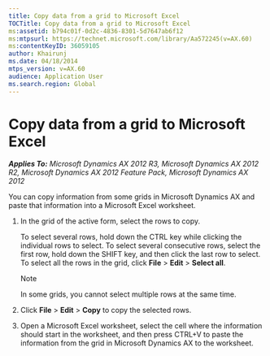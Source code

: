 ```yaml
---
title: Copy data from a grid to Microsoft Excel
TOCTitle: Copy data from a grid to Microsoft Excel
ms:assetid: b794c01f-0d2c-4836-8301-5d7647ab6f12
ms:mtpsurl: https://technet.microsoft.com/library/Aa572245(v=AX.60)
ms:contentKeyID: 36059105
author: Khairunj
ms.date: 04/18/2014
mtps_version: v=AX.60
audience: Application User
ms.search.region: Global
---
```


# Copy data from a grid to Microsoft Excel 


_**Applies To:** Microsoft Dynamics AX 2012 R3, Microsoft Dynamics AX 2012 R2, Microsoft Dynamics AX 2012 Feature Pack, Microsoft Dynamics AX 2012_

You can copy information from some grids in Microsoft Dynamics AX and paste that information into a Microsoft Excel worksheet.

1.  In the grid of the active form, select the rows to copy.
    
    To select several rows, hold down the CTRL key while clicking the individual rows to select. To select several consecutive rows, select the first row, hold down the SHIFT key, and then click the last row to select. To select all the rows in the grid, click **File** \> **Edit** \> **Select all**.
    

    > [!NOTE]
    > <P>In some grids, you cannot select multiple rows at the same time.</P>



2.  Click **File** \> **Edit** \> **Copy** to copy the selected rows.

3.  Open a Microsoft Excel worksheet, select the cell where the information should start in the worksheet, and then press CTRL+V to paste the information from the grid in Microsoft Dynamics AX to the worksheet.

  


